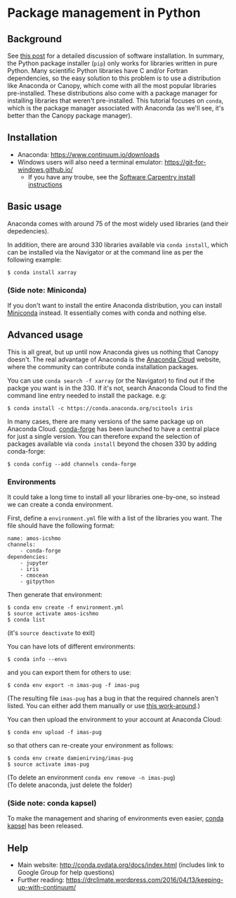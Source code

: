 # Package management in Python

## Background

See [this post](https://drclimate.wordpress.com/2014/10/30/software-installation-explained/)
for a detailed discussion of software installation. 
In summary, the Python package installer (`pip`) only works for libraries written in pure Python.
Many scientific Python libraries have C and/or Fortran dependencies,
so the easy solution to this problem is to use a distribution like Anaconda or Canopy, 
which come with all the most popular libraries pre-installed.
These distributions also come with a package manager for installing libraries that weren't pre-installed.
This tutorial focuses on `conda`, which is the package manager associated with Anaconda
(as we'll see, it's better than the Canopy package manager).

## Installation

* Anaconda: https://www.continuum.io/downloads
* Windows users will also need a terminal emulator: https://git-for-windows.github.io/
  * If you have any troube, see the [Software Carpentry install instructions](https://swcarpentry.github.io/workshop-template/) 

## Basic usage

Anaconda comes with around 75 of the most widely used libraries (and their depedencies).

In addition, there are around 330 libraries available via `conda install`,
which can be installed via the Navigator or at the command line as per the following example:  
```
$ conda install xarray
```
### (Side note: Miniconda)

If you don't want to install the entire Anaconda distribution,
you can install [Miniconda](http://conda.pydata.org/miniconda.html) instead.
It essentially comes with conda and nothing else.


## Advanced usage

This is all great, but up until now Anaconda gives us nothing that Canopy doesn't.
The real advantage of Anaconda is the [Anaconda Cloud](https://anaconda.org) website,
where the community can contribute conda installation packages.

You can use `conda search -f xarray` (or the Navigator) to find out if the packge you want is in the 330.
If it's not, search Anaconda Cloud to find the command line entry needed to install the package. e.g:
```
$ conda install -c https://conda.anaconda.org/scitools iris
```

In many cases, there are many versions of the same package up on Anaconda Cloud.
[conda-forge](https://conda-forge.github.io/) has been launched to have a central place for just a single version.
You can therefore expand the selection of packages available via `conda install` beyond the chosen 330 by adding conda-forge:
```
$ conda config --add channels conda-forge
```

### Environments

It could take a long time to install all your libraries one-by-one,
so instead we can create a conda environment.

First, define a `environment.yml` file with a list of the libraries you want.
The file should have the following format:

```
name: amos-icshmo
channels:
    - conda-forge
dependencies:
    - jupyter
    - iris
    - cmocean
    - gitpython
```

Then generate that environment:

```
$ conda env create -f environment.yml
$ source activate amos-icshmo
$ conda list
```

(it's `source deactivate` to exit)

You can have lots of different environments:

```
$ conda info --envs
```

and you can export them for others to use:

```
$ conda env export -n imas-pug -f imas-pug
```

(The resulting file `imas-pug` has a bug in that the required channels aren't listed.
You can either add them manually or use [this work-around](https://github.com/conda/conda/issues/2350#issuecomment-211725309).)

You can then upload the environment to your account at Anaconda Cloud:

```
$ conda env upload -f imas-pug
```

so that others can re-create your environment as follows:

```
$ conda env create damienirving/imas-pug
$ source activate imas-pug
```

(To delete an environment `conda env remove -n imas-pug`)  
(To delete anaconda, just delete the folder)


### (Side note: conda kapsel)

To make the management and sharing of environments even easier, [conda kapsel](https://www.continuum.io/blog/developer-blog/automate-your-readme-conda-kapsel-beta-1) has been released.


## Help

* Main website: http://conda.pydata.org/docs/index.html (includes link to Google Group for help questions)  
* Further reading: https://drclimate.wordpress.com/2016/04/13/keeping-up-with-continuum/
